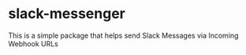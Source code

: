 # slack-messenger

This is a simple package that helps send Slack Messages via Incoming Webhook URLs